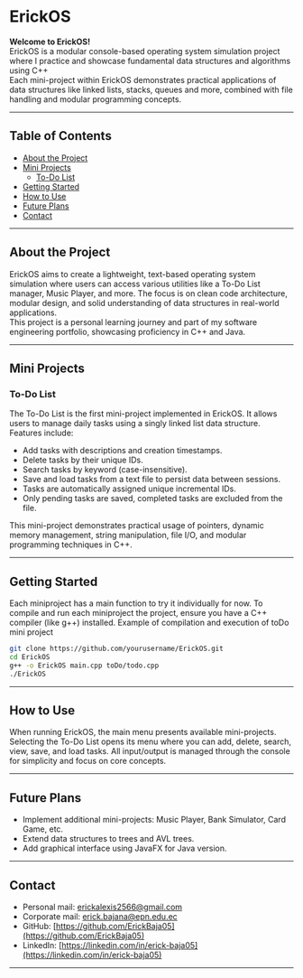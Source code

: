 # ErickOS

**Welcome to ErickOS!**  
ErickOS is a modular console-based operating system simulation project where I practice and showcase fundamental data structures and algorithms using C++  
Each mini-project within ErickOS demonstrates practical applications of data structures like linked lists, stacks, queues and more, combined with file handling and modular programming concepts.  

---

## Table of Contents

- [About the Project](#about-the-project)  
- [Mini Projects](#mini-projects)  
  - [To-Do List](#to-do-list)  
- [Getting Started](#getting-started)  
- [How to Use](#how-to-use)  
- [Future Plans](#future-plans)  
- [Contact](#contact)  

---

## About the Project

ErickOS aims to create a lightweight, text-based operating system simulation where users can access various utilities like a To-Do List manager, Music Player, and more. The focus is on clean code architecture, modular design, and solid understanding of data structures in real-world applications.  
This project is a personal learning journey and part of my software engineering portfolio, showcasing proficiency in C++ and Java.

---

## Mini Projects

### To-Do List

The To-Do List is the first mini-project implemented in ErickOS. It allows users to manage daily tasks using a singly linked list data structure. Features include:

- Add tasks with descriptions and creation timestamps.  
- Delete tasks by their unique IDs.  
- Search tasks by keyword (case-insensitive).  
- Save and load tasks from a text file to persist data between sessions.  
- Tasks are automatically assigned unique incremental IDs.  
- Only pending tasks are saved, completed tasks are excluded from the file.  

This mini-project demonstrates practical usage of pointers, dynamic memory management, string manipulation, file I/O, and modular programming techniques in C++.

---

## Getting Started
Each miniproject has a main function to try it individually for now. 
To compile and run each miniproject the project, ensure you have a C++ compiler (like g++) installed.
Example of compilation and execution of toDo mini project

```bash
git clone https://github.com/yourusername/ErickOS.git
cd ErickOS
g++ -o ErickOS main.cpp toDo/todo.cpp 
./ErickOS
```

---

## How to Use

When running ErickOS, the main menu presents available mini-projects. Selecting the To-Do List opens its menu where you can add, delete, search, view, save, and load tasks. 
All input/output is managed through the console for simplicity and focus on core concepts.

---


## Future Plans
- Implement additional mini-projects: Music Player, Bank Simulator, Card Game, etc.  
- Extend data structures to trees and AVL trees.
- Add graphical interface using JavaFX for Java version.

---


## Contact
- Personal mail: [erickalexis2566@gmail.com](mailto:erickalexis2566@gmail.com)  
- Corporate mail: [erick.bajana@epn.edu.ec](mailto:erick.bajana@epn.edu.ec)  
- GitHub: [https://github.com/ErickBaja05](https://github.com/ErickBaja05)  
- LinkedIn: [https://linkedin.com/in/erick-baja05](https://linkedin.com/in/erick-baja05)  


---
